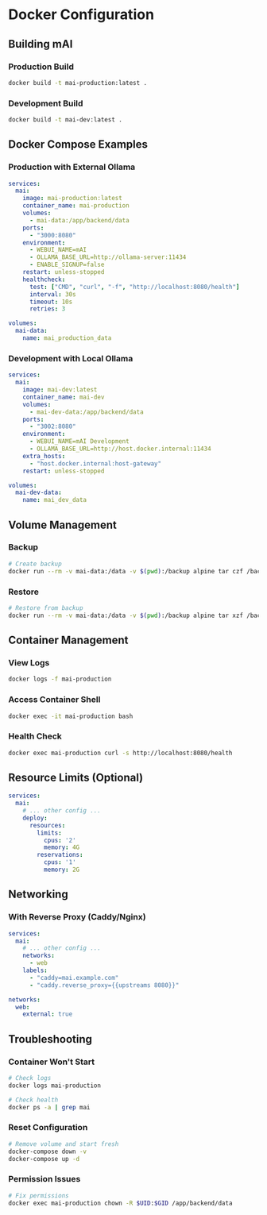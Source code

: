 # Docker Configuration

## Building mAI

### Production Build
```bash
docker build -t mai-production:latest .
```

### Development Build
```bash
docker build -t mai-dev:latest .
```

## Docker Compose Examples

### Production with External Ollama
```yaml
services:
  mai:
    image: mai-production:latest
    container_name: mai-production
    volumes:
      - mai-data:/app/backend/data
    ports:
      - "3000:8080"
    environment:
      - WEBUI_NAME=mAI
      - OLLAMA_BASE_URL=http://ollama-server:11434
      - ENABLE_SIGNUP=false
    restart: unless-stopped
    healthcheck:
      test: ["CMD", "curl", "-f", "http://localhost:8080/health"]
      interval: 30s
      timeout: 10s
      retries: 3

volumes:
  mai-data:
    name: mai_production_data
```

### Development with Local Ollama
```yaml
services:
  mai:
    image: mai-dev:latest
    container_name: mai-dev
    volumes:
      - mai-dev-data:/app/backend/data
    ports:
      - "3002:8080"
    environment:
      - WEBUI_NAME=mAI Development
      - OLLAMA_BASE_URL=http://host.docker.internal:11434
    extra_hosts:
      - "host.docker.internal:host-gateway"
    restart: unless-stopped

volumes:
  mai-dev-data:
    name: mai_dev_data
```

## Volume Management

### Backup
```bash
# Create backup
docker run --rm -v mai-data:/data -v $(pwd):/backup alpine tar czf /backup/mai-backup-$(date +%Y%m%d).tar.gz -C /data .
```

### Restore
```bash
# Restore from backup
docker run --rm -v mai-data:/data -v $(pwd):/backup alpine tar xzf /backup/mai-backup.tar.gz -C /data
```

## Container Management

### View Logs
```bash
docker logs -f mai-production
```

### Access Container Shell
```bash
docker exec -it mai-production bash
```

### Health Check
```bash
docker exec mai-production curl -s http://localhost:8080/health
```

## Resource Limits (Optional)

```yaml
services:
  mai:
    # ... other config ...
    deploy:
      resources:
        limits:
          cpus: '2'
          memory: 4G
        reservations:
          cpus: '1'
          memory: 2G
```

## Networking

### With Reverse Proxy (Caddy/Nginx)
```yaml
services:
  mai:
    # ... other config ...
    networks:
      - web
    labels:
      - "caddy=mai.example.com"
      - "caddy.reverse_proxy={{upstreams 8080}}"

networks:
  web:
    external: true
```

## Troubleshooting

### Container Won't Start
```bash
# Check logs
docker logs mai-production

# Check health
docker ps -a | grep mai
```

### Reset Configuration
```bash
# Remove volume and start fresh
docker-compose down -v
docker-compose up -d
```

### Permission Issues
```bash
# Fix permissions
docker exec mai-production chown -R $UID:$GID /app/backend/data
```
